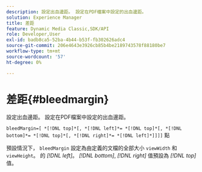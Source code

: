 ```yaml
---
description: 設定出血邊距。 設定在PDF檔案中設定的出血邊距。
solution: Experience Manager
title: 差距
feature: Dynamic Media Classic,SDK/API
role: Developer,User
exl-id: badb8ca5-52ba-4b44-b53f-fb302626adc4
source-git-commit: 206e4643e3926cb85b4be2189743578f88180be7
workflow-type: tm+mt
source-wordcount: '57'
ht-degree: 0%

---
```


# 差距{#bleedmargin}

設定出血邊距。 設定在PDF檔案中設定的出血邊距。

`bleedMargin=[ *[!DNL top]*[, *[!DNL left]*= *[!DNL top]*[, *[!DNL bottom]*= *[!DNL top]*[, *[!DNL right]*= *[!DNL left]*]]]]` 點

預設情況下， `bleedMargin` 設定為由定義的文檔的全部大小 `viewWidth` 和 `viewHeight`。 的 *[!DNL left]*。 *[!DNL bottom]*, *[!DNL right]* 值預設為 *[!DNL top]* 值。
